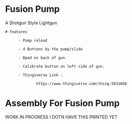 # Fusion Pump

A Shotgun Style Lightgun 


    # Features

          - Pump reload

          - 4 Buttons by the pump/slide

          - Dpad on back of gun.

          - Calibrate button on left side of gun.

          - Thingiverse Link :

                  https://www.thingiverse.com/thing:5831668
                  
                  
                  
# Assembly For Fusion Pump

WORK IN PROGRESS I DOTN HAVE THIS PRINTED YET
